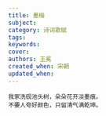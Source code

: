 ```yaml
---
title: 墨梅
subject: 
category: 诗词歌赋
tags: 
keywords: 
cover: 
authors: 王冕
created_when: 宋朝
updated_when: 
---
```


```
我家洗砚池头树，朵朵花开淡墨痕。
不要人夸好颜色，只留清气满乾坤。
```
